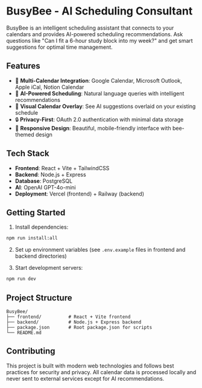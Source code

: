 # BusyBee - AI Scheduling Consultant

BusyBee is an intelligent scheduling assistant that connects to your calendars and provides AI-powered scheduling recommendations. Ask questions like "Can I fit a 6-hour study block into my week?" and get smart suggestions for optimal time management.

## Features

- 🔗 **Multi-Calendar Integration**: Google Calendar, Microsoft Outlook, Apple iCal, Notion Calendar
- 🤖 **AI-Powered Scheduling**: Natural language queries with intelligent recommendations
- 📅 **Visual Calendar Overlay**: See AI suggestions overlaid on your existing schedule
- 🔒 **Privacy-First**: OAuth 2.0 authentication with minimal data storage
- 📱 **Responsive Design**: Beautiful, mobile-friendly interface with bee-themed design

## Tech Stack

- **Frontend**: React + Vite + TailwindCSS
- **Backend**: Node.js + Express
- **Database**: PostgreSQL
- **AI**: OpenAI GPT-4o-mini
- **Deployment**: Vercel (frontend) + Railway (backend)

## Getting Started

1. Install dependencies:
```bash
npm run install:all
```

2. Set up environment variables (see `.env.example` files in frontend and backend directories)

3. Start development servers:
```bash
npm run dev
```

## Project Structure

```
BusyBee/
├── frontend/          # React + Vite frontend
├── backend/           # Node.js + Express backend
├── package.json       # Root package.json for scripts
└── README.md
```

## Contributing

This project is built with modern web technologies and follows best practices for security and privacy. All calendar data is processed locally and never sent to external services except for AI recommendations.
